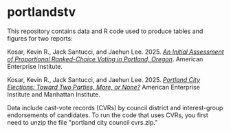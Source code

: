 # portlandstv

This repository contains data and R code used to produce tables and figures for two reports:

Kosar, Kevin R., Jack Santucci, and Jaehun Lee. 2025.  <a href="https://www.aei.org/research-products/report/an-initial-assessment-of-proportional-ranked-choice-voting-in-portland-oregon/"><i>An Initial Assessment of Proportional Ranked-Choice Voting in Portland, Oregon</i></a>. American Enterprise Institute.

Kosar, Kevin R., Jack Santucci, and Jaehun Lee. 2025. <a href="https://manhattan.institute/article/portland-city-elections-toward-two-parties-more-or-none"><i>Portland City Elections: Toward Two Parties, More, or None?</i></a> American Enterprise Institute</a> and Manhattan Institute.

Data include cast-vote records (CVRs) by council district and interest-group endorsements of candidates. To run the code that uses CVRs, you first need to unzip the file "portland city council cvrs.zip."
